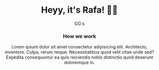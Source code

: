 <center>
  <h1> Heyy, it's Rafa! 🤟🏻</h1>

  <p>GG's</p>

  <h3>How we work</h3>

  <p>Lorem ipsum dolor sit amet consectetur adipisicing elit. Architecto, inventore. Culpa, rerum neque. Necessitatibus quod velit vitae unde sed? Expedita consequuntur ea quis reiciendis nobis distinctio quod deserunt doloremque in.</p>
</center>

<!--
**RafaMej/RafaMej** is a ✨ _special_ ✨ repository because its `README.md` (this file) appears on your GitHub profile.

Here are some ideas to get you started:

- 🔭 I’m currently working on ...
- 🌱 I’m currently learning ...
- 👯 I’m looking to collaborate on ...
- 🤔 I’m looking for help with ...
- 💬 Ask me about ...
- 📫 How to reach me: ...
- 😄 Pronouns: ...
- ⚡ Fun fact: ...
-->
